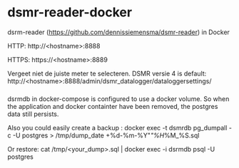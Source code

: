 # dsmr-reader-docker
dsrm-reader (https://github.com/dennissiemensma/dsmr-reader) in Docker


HTTP: http://\<hostname>:8888

HTTPS: https://\<hostname>:8889


Vergeet niet de juiste meter te selecteren. DSMR versie 4 is default:
http://\<hostname>:8888/admin/dsmr_datalogger/dataloggersettings/

###

dsrmdb in docker-compose is configured to use a docker volume. So when the application and docker containter have been removed, the postgres data still persists.

Also you could easily create a backup :
docker exec -t dsmrdb pg_dumpall -c -U postgres > /tmp/dump_date +%d-%m-%Y"_"%H_%M_%S.sql

Or restore:
cat /tmp/<your_dump>.sql | docker exec -i dsrmdb psql -U postgres
